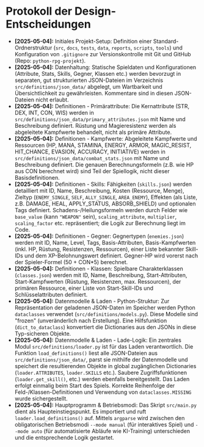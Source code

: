 # Protokoll der Design-Entscheidungen

* **[2025-05-04]:** Initiales Projekt-Setup: Definition einer Standard-Ordnerstruktur (`src`, `docs`, `tests`, `data`, `reports`, `scripts`, `tools`) und Konfiguration von `.gitignore` zur Versionskontrolle mit Git und GitHub (Repo: `python-rpg-projekt`).
* **[2025-05-04]:** Datenhaltung: Statische Spieldaten und Konfigurationen (Attribute, Stats, Skills, Gegner, Klassen etc.) werden bevorzugt in separaten, gut strukturierten JSON-Dateien im Verzeichnis `src/definitions/json_data/` abgelegt, um Wartbarkeit und Übersichtlichkeit zu gewährleisten. Kommentare sind in diesen JSON-Dateien nicht erlaubt.
* **[2025-05-04]:** Definitionen - Primärattribute: Die Kernattribute (STR, DEX, INT, CON, WIS) werden in `src/definitions/json_data/primary_attributes.json` mit Name und Beschreibung definiert. Rüstung und Magieresistenz werden als abgeleitete Kampfwerte behandelt, nicht als primäre Attribute.
* **[2025-05-04]:** Definitionen - Kampfwerte: Abgeleitete Kampfwerte und Ressourcen (HP, MANA, STAMINA, ENERGY, ARMOR, MAGIC_RESIST, HIT_CHANCE, EVASION, ACCURACY, INITIATIVE) werden in `src/definitions/json_data/combat_stats.json` mit Name und Beschreibung definiert. Die genauen Berechnungsformeln (z.B. wie HP aus CON berechnet wird) sind Teil der Spiellogik, nicht dieser Basisdefinitionen.
* **[2025-05-04]:** Definitionen - Skills: Fähigkeiten (`skills.json`) werden detailliert mit ID, Name, Beschreibung, Kosten (Ressource, Menge), Zieltyp (`ENEMY_SINGLE`, `SELF`, `ALLY_SINGLE`, `AREA_ENEMY`), Effekten (als Liste, z.B. DAMAGE, HEAL, APPLY_STATUS, ABSORB_SHIELD) und optionalen Tags definiert. Schadens-/Heilungsformeln werden durch Felder wie `base_value` (kann `"WEAPON"` sein), `scaling_attribute`, `multiplier`, `scaling_factor` etc. repräsentiert; die Logik zur Berechnung liegt im Code.
* **[2025-05-04]:** Definitionen - Gegner: Gegnertypen (`enemies.json`) werden mit ID, Name, Level, Tags, Basis-Attributen, Basis-Kampfwerten (inkl. HP, Rüstung, Resistenzen, Ressourcen), einer Liste bekannter Skill-IDs und dem XP-Belohnungswert definiert. Gegner-HP wird vorerst nach der Spieler-Formel (50 + CON*5) berechnet.
* **[2025-05-04]:** Definitionen - Klassen: Spielbare Charakterklassen (`classes.json`) werden mit ID, Name, Beschreibung, Start-Attributen, Start-Kampfwerten (Rüstung, Resistenzen, max. Ressourcen), der primären Ressource, einer Liste von Start-Skill-IDs und Schlüsselattributen definiert.
* **[2025-05-04]:** Datenmodelle & Laden - Python-Struktur: Zur Repräsentation der geladenen JSON-Daten im Speicher werden Python `dataclasses` verwendet (`src/definitions/models.py`). Diese Modelle sind "frozen" (unveränderlich nach Erstellung). Eine Hilfsfunktion (`dict_to_dataclass`) konvertiert die Dictionaries aus den JSONs in diese Typ-sicheren Objekte.
* **[2025-05-04]:** Datenmodelle & Laden - Lade-Logik: Ein zentrales Modul `src/definitions/loader.py` ist für das Laden verantwortlich. Die Funktion `load_definitions()` liest alle JSON-Dateien aus `src/definitions/json_data/`, parst sie mithilfe der Datenmodelle und speichert die resultierenden Objekte in global zugänglichen Dictionaries (`loader.ATTRIBUTES`, `loader.SKILLS` etc.). Saubere Zugriffsfunktionen (`loader.get_skill()`, etc.) werden ebenfalls bereitgestellt. Das Laden erfolgt einmalig beim Start des Spiels. Korrekte Reihenfolge der Feld-/Klassen-Definitionen und Verwendung von `dataclasses.MISSING` wurde sichergestellt.
* **[2025-05-04]:** Hauptprogramm & Betriebsmodi: Das Skript `src/main.py` dient als Haupteinstiegspunkt. Es importiert und ruft `loader.load_definitions()` auf. Mittels `argparse` wird zwischen den obligatorischen Betriebsmodi `--mode manual` (für interaktives Spiel) und `--mode auto` (für automatisierte Abläufe wie KI-Training) unterschieden und die entsprechende Logik gestartet.
